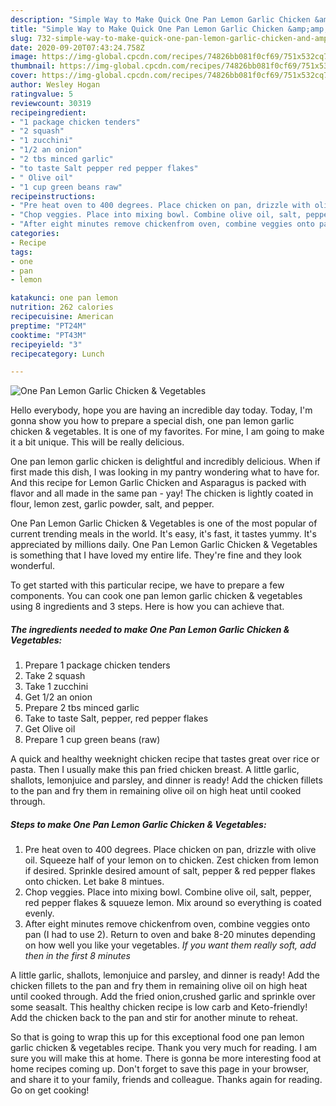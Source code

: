 ```yaml
---
description: "Simple Way to Make Quick One Pan Lemon Garlic Chicken &amp;amp; Vegetables"
title: "Simple Way to Make Quick One Pan Lemon Garlic Chicken &amp;amp; Vegetables"
slug: 732-simple-way-to-make-quick-one-pan-lemon-garlic-chicken-and-amp-vegetables
date: 2020-09-20T07:43:24.758Z
image: https://img-global.cpcdn.com/recipes/74826bb081f0cf69/751x532cq70/one-pan-lemon-garlic-chicken-vegetables-recipe-main-photo.jpg
thumbnail: https://img-global.cpcdn.com/recipes/74826bb081f0cf69/751x532cq70/one-pan-lemon-garlic-chicken-vegetables-recipe-main-photo.jpg
cover: https://img-global.cpcdn.com/recipes/74826bb081f0cf69/751x532cq70/one-pan-lemon-garlic-chicken-vegetables-recipe-main-photo.jpg
author: Wesley Hogan
ratingvalue: 5
reviewcount: 30319
recipeingredient:
- "1 package chicken tenders"
- "2 squash"
- "1 zucchini"
- "1/2 an onion"
- "2 tbs minced garlic"
- "to taste Salt pepper red pepper flakes"
- " Olive oil"
- "1 cup green beans raw"
recipeinstructions:
- "Pre heat oven to 400 degrees. Place chicken on pan, drizzle with olive oil. Squeeze half of your lemon on to chicken. Zest chicken from lemon if desired. Sprinkle desired amount of salt, pepper &amp; red pepper flakes onto chicken. Let bake 8 mintues."
- "Chop veggies. Place into mixing bowl. Combine olive oil, salt, pepper, red pepper flakes &amp; squueze lemon. Mix around so everything is coated evenly."
- "After eight minutes remove chickenfrom oven, combine veggies onto pan (I had to use 2). Return to oven and bake 8-20 minutes depending on how well you like your vegetables. *If you want them really soft, add then in the first 8 minutes*"
categories:
- Recipe
tags:
- one
- pan
- lemon

katakunci: one pan lemon 
nutrition: 262 calories
recipecuisine: American
preptime: "PT24M"
cooktime: "PT43M"
recipeyield: "3"
recipecategory: Lunch

---
```



![One Pan Lemon Garlic Chicken &amp; Vegetables](https://img-global.cpcdn.com/recipes/74826bb081f0cf69/751x532cq70/one-pan-lemon-garlic-chicken-vegetables-recipe-main-photo.jpg)

Hello everybody, hope you are having an incredible day today. Today, I'm gonna show you how to prepare a special dish, one pan lemon garlic chicken &amp; vegetables. It is one of my favorites. For mine, I am going to make it a bit unique. This will be really delicious.

One pan lemon garlic chicken is delightful and incredibly delicious. When if first made this dish, I was looking in my pantry wondering what to have for. And this recipe for Lemon Garlic Chicken and Asparagus is packed with flavor and all made in the same pan - yay! The chicken is lightly coated in flour, lemon zest, garlic powder, salt, and pepper.

One Pan Lemon Garlic Chicken &amp; Vegetables is one of the most popular of current trending meals in the world. It's easy, it's fast, it tastes yummy. It's appreciated by millions daily. One Pan Lemon Garlic Chicken &amp; Vegetables is something that I have loved my entire life. They're fine and they look wonderful.


To get started with this particular recipe, we have to prepare a few components. You can cook one pan lemon garlic chicken &amp; vegetables using 8 ingredients and 3 steps. Here is how you can achieve that.

<!--inarticleads1-->

##### The ingredients needed to make One Pan Lemon Garlic Chicken &amp; Vegetables:

1. Prepare 1 package chicken tenders
1. Take 2 squash
1. Take 1 zucchini
1. Get 1/2 an onion
1. Prepare 2 tbs minced garlic
1. Take to taste Salt, pepper, red pepper flakes
1. Get  Olive oil
1. Prepare 1 cup green beans (raw)


A quick and healthy weeknight chicken recipe that tastes great over rice or pasta. Then I usually make this pan fried chicken breast. A little garlic, shallots, lemonjuice and parsley, and dinner is ready! Add the chicken fillets to the pan and fry them in remaining olive oil on high heat until cooked through. 

<!--inarticleads2-->

##### Steps to make One Pan Lemon Garlic Chicken &amp; Vegetables:

1. Pre heat oven to 400 degrees. Place chicken on pan, drizzle with olive oil. Squeeze half of your lemon on to chicken. Zest chicken from lemon if desired. Sprinkle desired amount of salt, pepper &amp; red pepper flakes onto chicken. Let bake 8 mintues.
1. Chop veggies. Place into mixing bowl. Combine olive oil, salt, pepper, red pepper flakes &amp; squueze lemon. Mix around so everything is coated evenly.
1. After eight minutes remove chickenfrom oven, combine veggies onto pan (I had to use 2). Return to oven and bake 8-20 minutes depending on how well you like your vegetables. *If you want them really soft, add then in the first 8 minutes*


A little garlic, shallots, lemonjuice and parsley, and dinner is ready! Add the chicken fillets to the pan and fry them in remaining olive oil on high heat until cooked through. Add the fried onion,crushed garlic and sprinkle over some seasalt. This healthy chicken recipe is low carb and Keto-friendly! Add the chicken back to the pan and stir for another minute to reheat. 

So that is going to wrap this up for this exceptional food one pan lemon garlic chicken &amp; vegetables recipe. Thank you very much for reading. I am sure you will make this at home. There is gonna be more interesting food at home recipes coming up. Don't forget to save this page in your browser, and share it to your family, friends and colleague. Thanks again for reading. Go on get cooking!
